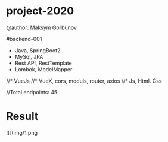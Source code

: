 # project-2020
 
@author: Maksym Gorbunov

#backend-001
* Java, SpringBoot2
* MySql, JPA
* Rest API, RestTemplate
* Lombok, ModelMapper 


//* VueJs
//* VueX, cors, moduls, router, axios 
//* Js, Html. Css

//Total endpoints: 45

# Result	
![](img/1.png
